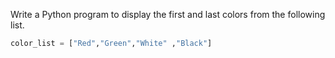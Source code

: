 Write a Python program to display the first and last colors from the following list.
```python
color_list = ["Red","Green","White" ,"Black"]
```